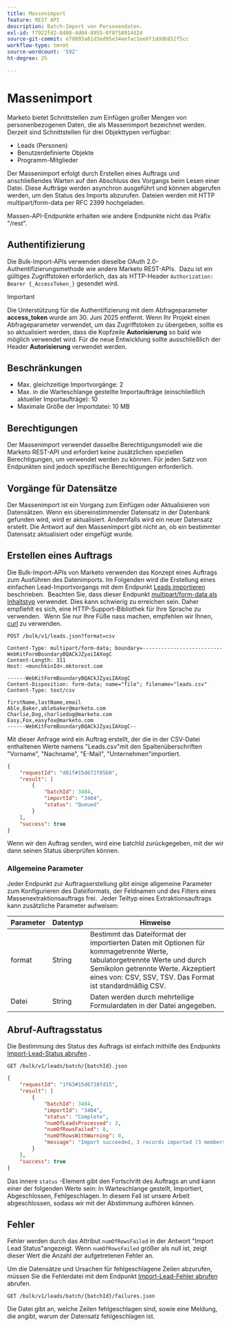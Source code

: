 ```yaml
---
title: Massenimport
feature: REST API
description: Batch-Import von Personendaten.
exl-id: f7922fd2-8408-4d04-8955-0f8f58914d24
source-git-commit: e7d893a81d3ed95e34eefac1ee8f1ddd6852f5cc
workflow-type: tm+mt
source-wordcount: '592'
ht-degree: 2%

---
```


# Massenimport

Marketo bietet Schnittstellen zum Einfügen großer Mengen von personenbezogenen Daten, die als Massenimport bezeichnet werden. Derzeit sind Schnittstellen für drei Objekttypen verfügbar:

- Leads (Personen)
- Benutzerdefinierte Objekte
- Programm-Mitglieder

Der Massenimport erfolgt durch Erstellen eines Auftrags und anschließendes Warten auf den Abschluss des Vorgangs beim Lesen einer Datei. Diese Aufträge werden asynchron ausgeführt und können abgerufen werden, um den Status des Imports abzurufen. Dateien werden mit HTTP multipart/form-data per RFC 2399 hochgeladen.

Massen-API-Endpunkte erhalten wie andere Endpunkte nicht das Präfix &quot;/rest&quot;.

## Authentifizierung

Die Bulk-Import-APIs verwenden dieselbe OAuth 2.0-Authentifizierungsmethode wie andere Marketo REST-APIs.  Dazu ist ein gültiges Zugriffstoken erforderlich, das als HTTP-Header `Authorization: Bearer {_AccessToken_}` gesendet wird.

>[!IMPORTANT]
>
>Die Unterstützung für die Authentifizierung mit dem Abfrageparameter **access_token** wurde am 30. Juni 2025 entfernt. Wenn Ihr Projekt einen Abfrageparameter verwendet, um das Zugriffstoken zu übergeben, sollte es so aktualisiert werden, dass die Kopfzeile **Autorisierung** so bald wie möglich verwendet wird. Für die neue Entwicklung sollte ausschließlich der Header **Autorisierung** verwendet werden.

## Beschränkungen

- Max. gleichzeitige Importvorgänge: 2
- Max. in die Warteschlange gestellte Importaufträge (einschließlich aktueller Importaufträge): 10
- Maximale Größe der Importdatei: 10 MB

## Berechtigungen

Der Massenimport verwendet dasselbe Berechtigungsmodell wie die Marketo REST-API und erfordert keine zusätzlichen speziellen Berechtigungen, um verwendet werden zu können. Für jeden Satz von Endpunkten sind jedoch spezifische Berechtigungen erforderlich.

## Vorgänge für Datensätze

Der Massenimport ist ein Vorgang zum Einfügen oder Aktualisieren von Datensätzen. Wenn ein übereinstimmender Datensatz in der Datenbank gefunden wird, wird er aktualisiert. Andernfalls wird ein neuer Datensatz erstellt. Die Antwort auf den Massenimport gibt nicht an, ob ein bestimmter Datensatz aktualisiert oder eingefügt wurde.

## Erstellen eines Auftrags

Die Bulk-Import-APIs von Marketo verwenden das Konzept eines Auftrags zum Ausführen des Datenimports. Im Folgenden wird die Erstellung eines einfachen Lead-Importvorgangs mit dem Endpunkt [Leads importieren](https://developer.adobe.com/marketo-apis/api/mapi/#tag/Bulk-Import-Leads/operation/importLeadUsingPOST) beschrieben.  Beachten Sie, dass dieser Endpunkt [multipart/form-data als Inhaltstyp](https://www.w3.org/Protocols/rfc1341/7_2_Multipart.html) verwendet. Dies kann schwierig zu erreichen sein. Daher empfiehlt es sich, eine HTTP-Support-Bibliothek für Ihre Sprache zu verwenden.  Wenn Sie nur Ihre Füße nass machen, empfehlen wir Ihnen, [curl](https://curl.se/) zu verwenden.

```
POST /bulk/v1/leads.json?format=csv
```

```
Content-Type: multipart/form-data; boundary=--------------------------WebKitFormBoundaryBQACkJZyaiIAXogC
Content-Length: 311
Host: <munchkinId>.mktorest.com
```

```
------WebKitFormBoundaryBQACkJZyaiIAXogC
Content-Disposition: form-data; name="file"; filename="leads.csv"
Content-Type: text/csv

firstName,lastName,email
Able,Baker,ablebaker@marketo.com
Charlie,Dog,charliedog@marketo.com
Easy,Fox,easyfox@marketo.com
------WebKitFormBoundaryBQACkJZyaiIAXogC--
```

Mit dieser Anfrage wird ein Auftrag erstellt, der die in der CSV-Datei enthaltenen Werte namens &quot;Leads.csv&quot;mit den Spaltenüberschriften &quot;Vorname&quot;, &quot;Nachname&quot;, &quot;E-Mail&quot;, &quot;Unternehmen&quot;importiert.

```json
{
    "requestId": "d01f#15d672f8560",
    "result": [
        {
            "batchId": 3404,
            "importId": "3404",
            "status": "Queued"
        }
    ],
    "success": true
}
```

Wenn wir den Auftrag senden, wird eine batchId zurückgegeben, mit der wir dann seinen Status überprüfen können.

### Allgemeine Parameter

Jeder Endpunkt zur Auftragserstellung gibt einige allgemeine Parameter zum Konfigurieren des Dateiformats, der Feldnamen und des Filters eines Massenextraktionsauftrags frei.  Jeder Teiltyp eines Extraktionsauftrags kann zusätzliche Parameter aufweisen:

| Parameter | Datentyp | Hinweise |
|---|---|---|
| format | String | Bestimmt das Dateiformat der importierten Daten mit Optionen für kommagetrennte Werte, tabulatorgetrennte Werte und durch Semikolon getrennte Werte. Akzeptiert eines von: CSV, SSV, TSV. Das Format ist standardmäßig CSV. |
| Datei | String | Daten werden durch mehrteilige Formulardaten in der Datei angegeben. |


## Abruf-Auftragsstatus

Die Bestimmung des Status des Auftrags ist einfach mithilfe des Endpunkts [Import-Lead-Status abrufen](https://developer.adobe.com/marketo-apis/api/mapi/#tag/Bulk-Import-Leads/operation/getImportLeadStatusUsingGET) .

```
GET /bulk/v1/leads/batch/{batchId}.json
```

```json
{
    "requestId": "1f63#15d6738fd15",
    "result": [
        {
            "batchId": 3404,
            "importId": "3404",
            "status": "Complete",
            "numOfLeadsProcessed": 3,
            "numOfRowsFailed": 0,
            "numOfRowsWithWarning": 0,
            "message": "Import succeeded, 3 records imported (3 members)"
        }
    ],
    "success": true
}
```

Das innere `status` -Element gibt den Fortschritt des Auftrags an und kann einer der folgenden Werte sein: In Warteschlange gestellt, Importiert, Abgeschlossen, Fehlgeschlagen. In diesem Fall ist unsere Arbeit abgeschlossen, sodass wir mit der Abstimmung aufhören können.

## Fehler

Fehler werden durch das Attribut `numOfRowsFailed` in der Antwort &quot;Import Lead Status&quot;angezeigt. Wenn `numOfRowsFailed` größer als null ist, zeigt dieser Wert die Anzahl der aufgetretenen Fehler an.

Um die Datensätze und Ursachen für fehlgeschlagene Zeilen abzurufen, müssen Sie die Fehlerdatei mit dem Endpunkt [Import-Lead-Fehler abrufen](https://developer.adobe.com/marketo-apis/api/mapi/#tag/Bulk-Import-Leads/operation/getImportLeadFailuresUsingGET) abrufen.

```
GET /bulk/v1/leads/batch/{batchId}/failures.json
```

Die Datei gibt an, welche Zeilen fehlgeschlagen sind, sowie eine Meldung, die angibt, warum der Datensatz fehlgeschlagen ist.

